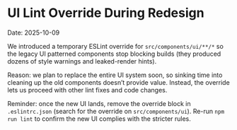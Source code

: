 # UI Lint Override During Redesign

Date: 2025-10-09

We introduced a temporary ESLint override for `src/components/ui/**/*` so the legacy UI patterned components stop blocking builds (they produced dozens of style warnings and leaked-render hints).

Reason: we plan to replace the entire UI system soon, so sinking time into cleaning up the old components doesn’t provide value. Instead, the override lets us proceed with other lint fixes and code changes.

Reminder: once the new UI lands, remove the override block in `.eslintrc.json` (search for the override on `src/components/ui`). Re-run `npm run lint` to confirm the new UI complies with the stricter rules.

